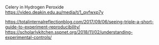 Celery in Hydrogen Peroxide
https://video.deakin.edu.au/media/t/1_qvfwxp7y

https://totalinternalreflectionblog.com/2017/09/06/seeing-triple-a-short-guide-to-experiment-reproducibility/
https://scholarlykitchen.sspnet.org/2018/11/02/understanding-experimental-controls/
